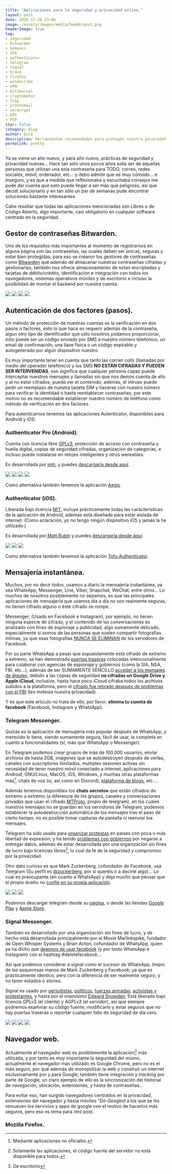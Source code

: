 ```yaml
---
title: "Aplicaciones para la seguridad y privacidad online."
layout: post
date: 2020-12-26 23:06
image: /assets/images/media/headerpost.png
headerImage: true
tag:
- seguridad
- bitwarden
- keepass
- 2FA
- authenticator
- telegram
- signal
- brave
- firefox
- windscribe
- VPN
- GitJournal
- cryptomator
- 7zip
- protonmail
- veracrypt
- GPG
- PGP
star: false
category: blog
author: Euri
description: Herramientas recomendadas para proteger nuestra pivacidad y una pequeña explicación de cómo funcionan.
permalink: pretty
---
```


Ya se viene un año nuevo, y para año nuevo, prácticas de seguridad y privacidad nuevas… Hace tan sólo unos pocos años solía ser de aquellas personas que utilizan una sola contraseña para TODO, correo, redes sociales, móvil, ordenador, etc… y debo admitir que es muy cómodo… e inseguro, y es que a medida que reflexionaba y escuchaba consejos me pude dar cuenta que esto puede llegar a ser más que peligroso, así que decidí solucionarlo y en tan sólo un par de semanas pude encontrar soluciones bastante interesantes.

Cabe resaltar que todas las aplicaciones mencionadas son Libres o de Código Abierto, algo importante, casi obligatorio en cualquier software centrado en la seguridad.


## Gestor de contraseñas Bitwarden.

Uno de los requisitos más importantes al momento de registrarnos en alguna página son las contraseñas, las cuales deben ser únicas, seguras y estar bien protegidas; para eso se crearon los gestores de contraseñas como [Bitwarden](https://bitwarden.com/) que además de almacenar nuestras contraseñas cifradas y gestionarlas, también nos ofrece almacenamiento de notas encriptadas y tarjetas de débito/crédito, identificación e integración con todos los navegadores, sistemas operativos móviles y de escritorio e incluso la posibilidad de montar el backend por nuestra cuenta.

![](https://play-lh.googleusercontent.com/dlpLD3NuvaxUAUx5j3xNVBfjxAHeS59AaHFEq9NX04v1dQgJZsaZznyrll8hIWPVE9c=w720-h310-rw) ![](https://play-lh.googleusercontent.com/v7Yggb0UPZadBckLSRGxp6dHVwXQ6NJksU_dFVLxC3ZZ8zIGm4n0O-s5v6SKB6uNOw=w720-h310-rw) ![](https://play-lh.googleusercontent.com/Dyq6M5ij-K4_G1GtOYxuBj5MpFxIi7H2-ITo-hNh99GT8RozPDd1SimuNwx8AJbo9Go=w720-h310-rw) ![](https://play-lh.googleusercontent.com/SiPHPtVFSKSFDoip-DQFRiwYZN36ef5QVB50NITuyxONkko_3dAZHKgE4xj4XuANfw=w720-h310-rw)


## Autenticación de dos factores (pasos).

Un método de protección de nuestras cuentas es la verificación en dos pasos o factores, ésto lo que hace es requerir además de la contraseña, algun otro tipo de identificador que sólo nosotros podamos proporcionar, ésto puede ser un código enviado por SMS a nuestro número telefónico, un email de confirmación, una llave física o un código expirable y autogenerado por algún dispositivo nuestro.

Es muy importante tener en cuenta que tanto las _carrier calls_ (llamadas por medio del operador telefónico) y los SMS **NO ESTÁN CIFRADAS Y PUEDEN SER INTERVENIDAS**, eso significa que cualquier persona capaz puede interceptar nuestros mensajes y llamadas sin que nos demos cuenta de ello y al no estar cifrados, puede ver el contenido; además, el intruso puede pedir un reemplazo de nuestra tarjeta SIM y hacerse con nuestro número para verificar la identidad o hasta reestablecer contraseñas; por este motivo no es recomendable establecer nuestro número de teléfono como método de verificación en dos factores.

Para autenticarnos tenemos las aplicaciones Autenticator, disponibles para Android y iOS:

### Authenticator Pro (Android).

Cuenta con licencia libre [GPLv3](https://www.gnu.org/licenses/gpl-3.0.en.html), protección de acceso con contraseña y huella digital, copias de seguridad cifradas, organización de categorías, e incluso puede instalarse en relojes inteligentes y otros wereables.

Es desarrollada por [jmh](https://github.com/jamie-mh/AuthenticatorPro), y puedes [descargarla desde aquí](https://play.google.com/store/apps/details?id=me.jmh.authenticatorpro&hl=en_US&gl=US).

![](https://play-lh.googleusercontent.com/Kgp5NL_cBossTAbpIV2hW1rbHPJCuBDP6sM2M2kTAull-duTvW0Yg8cEu39ggyPHE-5i=w720-h310-rw) ![](https://play-lh.googleusercontent.com/z7cfn1yQqOENIru47mxHL740VmTv0MFRlboi3Yq4sbSrxj8FPVNmYllnQ4J7uQKZHw=w720-h310-rw) ![](https://play-lh.googleusercontent.com/Unb2WhY_7HdOqi4E2QrP-SlZaZ-TMBUT6SCewad0FIm1BqTVHn5Jzqw4HDqkayhXWA=w720-h310-rw) ![](https://play-lh.googleusercontent.com/5wAszpPU3Lb0Nf7UTeb3G5mfq_dU9RfaZWOA-nKt-ABB0w6I0yqzsPhIpyyQTxZNMdU=w720-h310-rw)

Como alternativa también tenemos la aplicación [Aegis](https://play.google.com/store/apps/details?id=com.beemdevelopment.aegis).

### Authenticator (iOS).

Liberada bajo licencia [MIT](https://mit-license.org/), incluye prácticamente todas las carácteristicas de la aplicación de Android, además está diseñada para estar aislada de internet.
(Como aclaración, yo no tengo ningún dispositivo iOS y jamás la he utilizado.)

Es desarrollada por[ Matt Rubin](https://mattrubin.me/authenticator/) y puedes [descargarla desde aquí](https://apps.apple.com/us/app/authenticator/id766157276).

![](https://mattrubin.me/authenticator/img/ScreenshotMain.png) ![](https://mattrubin.me/authenticator/img/ScreenshotScanToken.png) ![](https://mattrubin.me/authenticator/img/ScreenshotAddToken.png)

Como alternativa también tenemos la aplicación [Tofu Authenticator](https://apps.apple.com/us/app/tofu-authenticator/id1082229305).


## Mensajería instantánea.

Muchos, por no decir todos, usamos a diario la mensajería instantánea, ya sea WhatsApp, Messenger, Line, Viber, Snapchat, WeChat, entre otros… Lo muchos de nosotros posiblemente no sepamos, es que las principales aplicaciones de mensajería que usamos día a día no son realmente seguras, no tienen cifrado alguno o éste cifrado se rompe.

Messenger, (Usado en Facebook e Instagram), por ejemplo, no tienen ninguna especie de cifrado, y el contenido de las conversaciones es analizado con fines de espionaje y publicidad, algo sumamente delicado, especialmente si somos de las personas que suelen compartir fotografías íntimas, ya que esas fotografías [NUNCA SE ELIMINAN](https://www.genbeta.com/redes-sociales-y-comunidades/instagram-mantuvo-sus-servidores-fotos-mensajes-eliminados-durante-ano) de los servidores de Facebook.

Por su parte WhatsApp a pesar que supuestamente está cifrado de extremo a extremo, se han demostrado [puertas traseras](https://telegra.ph/Why-Using-WhatsApp-Is-Dangerous-01-30-4) colocadas intencionalmente para colaborar con agencias de espionaje y gobiernos (como la SIA, NSA, FBI, etc...), además de ser SUMAMENTE SENCILLO [acceder a los mensajes de alguien](https://telegra.ph/why-whatsapp-will-never-be-secure-05-15), debido a las copias de seguridad **no cifradas en Google Drive y Apple iCloud**, inclusive, hasta hace poco iCloud cifraba todos los archivos subidos a la plataforma, pero el [cifrado fue retirado después de problemas con el FBI](https://www.reuters.com/article/us-apple-fbi-icloud-exclusive/exclusive-apple-dropped-plan-for-encrypting-backups-after-fbi-complained-sources-idUSKBN1ZK1CT) (les molesta nuestra privacidad).

Y es que este articulo no trata de ello, por favor, **elimina tu cuenta de facebook** (Facebook, Instagram y WhatsApp).

<script async src="https://telegram.org/js/telegram-widget.js?14" data-telegram-post="EuriNaiz/22" data-width="100%"></script>

### Telegram Messenger.

Quizás es la aplicación de mensajería más popular después de WhatsApp, y merecido lo tiene, siendo sumamente segura, fácil de usar, la completa en cuanto a funcionalidades (sí, más que WhatsApp o Messenger).

En Telegram podemos crear grupos de más de 100.000 usuarios, enviar archivos de hasta 2GB, imágenes que se autodestruyen después de verlas, canales con suscriptores ilimitados, multiples sesiones activas sin necesidad de tener nuestro móvil conectado a internet, aplicaciones para Android, GNU/Linux, MacOS, iOS, Windows, y muchas otras plataformas más[^1], chats de voz (sí, así como en Discord), [plataforma de blogs](https://telegra.ph/), etc....

Además tenemos disponibles los **chats secretos** que están cifrados de extremo a extremo (a diferencia de los grupos, canales y conversaciones privadas que usan el cifrado [MTProto](https://core.telegram.org/mtproto), propio de telegram), en los cuales nuestros mensajes no se guardan en los servidores de Telegram, podemos establecer la autodestrucción automática de los mensajes tras el paso de cierto tiempo, no es posible tomar capturas de pantalla ni reenviar los mensajes.

Telegram ha sido usado para [organizar protestas](https://www.theguardian.com/world/2020/nov/01/telegram-belarus-protesters-pressure-lukashenko) en paises con poca o nula libertad de expresión; y ha tenido [problemas con gobiernos](https://www.theverge.com/2020/6/29/21306691/telegram-russia-ban-evaded-washington-post-go-read-this) por negarse a entregar datos, además de estar desarrollada por una organización sin fines de lucro bajo licencias libres[^2]; lo cual da fé de la seguridad y compromiso por la privacidad.

Otro dato curioso es que Mark Zuckerberg, cofundador de Facebook, usa Telegram (Su perfil es [@zuckerberg](https://t.me/zuckerberg), por si queréis ir a decirle algo)… Lo cual es preocupante (en cuanto a WhatsApp) y deja mucho que pensar que el propio dueño no [confíe en su propia aplicación](https://www.dailymail.co.uk/news/article-4135958/Mark-Zuckerberg-DOESN-T-use-Facebook-himself.html).

![](https://play-lh.googleusercontent.com/shqQKbsBIGC3kzpav3kekZCBQ0dNUsrZja93Fte01p-dVw_9mo-fNOXaeKNCUclNYPk=w720-h310-rw) ![](https://play-lh.googleusercontent.com/31ZNmmQ2fcTRju8F9K9RaYRKRzGR-tlH4FfjvkPKkzcwATp0C25P-fUgZpDf2Xw914R9=w720-h310-rw) ![](https://play-lh.googleusercontent.com/lE-yVAcjm1rfr2TGIquOJ6vdkIR96VqW9AHPenKfUjjJr5L6kePiy-atQjC8e4kQ_RQ=w720-h310-rw)

Podemos descargar telegram desde su [página](https://telegram.org/), o desde las tiendas [Google Play](https://play.google.com/store/apps/details?id=org.telegram.messenger) y [Apple Store](https://apps.apple.com/app/telegram-messenger/id686449807).

[^1]:  Mediante aplicaciones no oficiales.
[^2]: Solamente las aplicaciones, el código fuente del servidor no está disponible para todos.

### Signal Messenger.

También es desarrollado por una organización sin fines de lucro, y de hecho está desarrollada principalmente por el Moxie Marlinkspike, fundador de Open Whisper Systems y Brian Acton, cofundador de WhatsApp, quien ya ha dicho que [dejemos de usar facebook](https://money.cnn.com/2018/03/20/technology/business/whatsapp-delete-facebook/index.html) (y por tanto WhatsApp e Instagram) con el hashtag #deletefacebook…

Así que podemos considerar a signal como el sucesor de WhatsApp, limpio de las asquerosas manos de Mark Zuckerberg y Facebook; ya que es prácticamente identico, pero con la diferencia de ser realmente seguro, y no tener estados o stories.

Signal es usado por [periodistas](https://freedom.press/training/locking-down-signal/), [políticos](https://www.theverge.com/2020/2/24/21150918/european-commission-signal-encrypted-messaging), [fuerzas armadas](https://www.militarytimes.com/flashpoints/2020/01/23/deployed-82nd-airborne-unit-told-to-use-these-encrypted-messaging-apps-on-government-cellphones/), [activistas y protestantes](https://www.nytimes.com/2020/06/11/style/signal-messaging-app-encryption-protests.html), y hasta por el mismísimo [Edward Snowden](https://www.newsweek.com/bad-news-fbi-edward-snowdens-favorite-chat-app-signal-just-got-50m-funding-816035); Está liberado bajo licencia GPLv3 (el cliente) y AGPLv3 (el servidor), así que siempre podremos examinar su código fuente, modificarlo y estar seguros que no hay puertas traseras o reportar cualquier fallo de seguridad de día cero.

![](https://play-lh.googleusercontent.com/WqG17neVpMfulukHQwTYSXPJqlJIEwL75g4uWmS0MgUYRS_ra0qnD-RmzFSdePG72WIf=w720-h310-rw) ![](https://play-lh.googleusercontent.com/D_tx9EYKOwZp68AVwBYio9J2nmmhtynzd_PyeHFCCKkJA7whIjnb7jY15R_mqUWGv4g=w720-h310-rw) ![ ](https://play-lh.googleusercontent.com/M8oHCF_J39irY3nkFETeWWOFaA6Ux7plAyBLlK4PViO7svYp8TW2y-dedGl4A4UHRQ=w720-h310-rw) ![ ](https://play-lh.googleusercontent.com/F8_xy1J1skAKaeAM3c930-e8LBVERcIVz8i4fAh7zaSfE473eZreK_1TROh5_XfsUwsl=w720-h310-rw)


## Navegador web.

Actualmente el navegador web es posiblemente la aplicación[^3] más utilizada, y por tanto es muy importante la seguridad del mismo, actualmente el navegador más utilizado es Google Chrome, pero no es el más seguro, por qué además de monopolizar la web y construír un internet exclusivamente por y para Google; también tiene integración y _tracking_ por parte de Google, un claro ejemplo de ello es la sincronización del historial de navegación, ubicación, extensiones, y hasta de contraseñas…

Para evitar eso, han surgido navegadores centrados en la privacidad, extensiones del navegador y hasta móviles _"De-Googled_ a los que se les remueven los servivios y apps de google con el motivo de hacerlos más seguros, pero eso es tema para otro post.

[^3]: De escritorio

### Mozilla Firefox.
